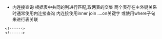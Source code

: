 
- 内连接查询
根据表中共同的列进行匹配,取两表的交集
两个表存在主外键关系时通常使用内连接查询
内连接使用inner join ....on关键字
或使用where子句来进行表关联
```
<!------>
<!------>
```































